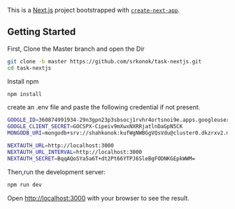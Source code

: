 This is a [Next.js](https://nextjs.org/) project bootstrapped with [`create-next-app`](https://github.com/vercel/next.js/tree/canary/packages/create-next-app).

## Getting Started
First, Clone the Master branch and open the Dir
```bash
git clone -b master https://github.com/srkonok/task-nextjs.git
cd task-nextjs
```
Install npm 
```bash
npm install
```
create an .env file and paste the following credential if not present.
```bash
GOOGLE_ID=360874991934-29n3gpn23p3sbsocj1rvhr4ortsnoi9e.apps.googleusercontent.com
GOOGLE_CLIENT_SECRET=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
MONGODB_URI=mongodb+srv://shahkonok:kufWgNWBGgVQsVdu@cluster0.dkzrxv2.mongodb.net/?retryWrites=true&w=majority

NEXTAUTH_URL=http://localhost:3000
NEXTAUTH_URL_INTERVAL=http://localhost:3000
NEXTAUTH_SECRET=BqqAQoSYa5a6T+dt2Pt66YTPJ6SleBgFODNKGEpkWWM=
```
Then,run the development server:

```bash
npm run dev
```

Open [http://localhost:3000](http://localhost:3000) with your browser to see the result.

